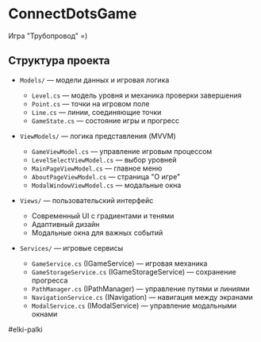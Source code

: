 # ConnectDotsGame

Игра "Трубопровод" =)

## Структура проекта

- `Models/` — модели данных и игровая логика
  - `Level.cs` — модель уровня и механика проверки завершения
  - `Point.cs` — точки на игровом поле
  - `Line.cs` — линии, соединяющие точки
  - `GameState.cs` — состояние игры и прогресс

- `ViewModels/` — логика представления (MVVM)
  - `GameViewModel.cs` — управление игровым процессом
  - `LevelSelectViewModel.cs` — выбор уровней
  - `MainPageViewModel.cs` — главное меню
  - `AboutPageViewModel.cs` — страница "О игре"
  - `ModalWindowViewModel.cs` — модальные окна

- `Views/` — пользовательский интерфейс
  - Современный UI с градиентами и тенями
  - Адаптивный дизайн
  - Модальные окна для важных событий

- `Services/` — игровые сервисы
  - `GameService.cs` (IGameService) — игровая механика
  - `GameStorageService.cs` (IGameStorageService) — сохранение прогресса
  - `PathManager.cs` (IPathManager) — управление путями и линиями
  - `NavigationService.cs` (INavigation) — навигация между экранами
  - `ModalService.cs` (IModalService) — управление модальными окнами

#elki-palki
